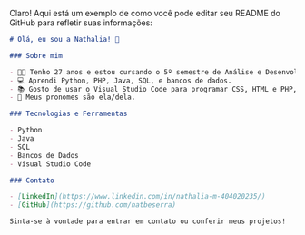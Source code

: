 Claro! Aqui está um exemplo de como você pode editar seu README do GitHub para refletir suas informações:

```markdown
# Olá, eu sou a Nathalia! 👋

### Sobre mim

- 👩‍🎓 Tenho 27 anos e estou cursando o 5º semestre de Análise e Desenvolvimento de Sistemas.
- 💻 Aprendi Python, PHP, Java, SQL, e bancos de dados.
- 📚 Gosto de usar o Visual Studio Code para programar CSS, HTML e PHP, para desenvolvimento web.
- 🌟 Meus pronomes são ela/dela.

### Tecnologias e Ferramentas

- Python
- Java
- SQL
- Bancos de Dados
- Visual Studio Code

### Contato

- [LinkedIn](https://www.linkedin.com/in/nathalia-m-404020235/) 
- [GitHub](https://github.com/natbeserra) 

Sinta-se à vontade para entrar em contato ou conferir meus projetos!
```

